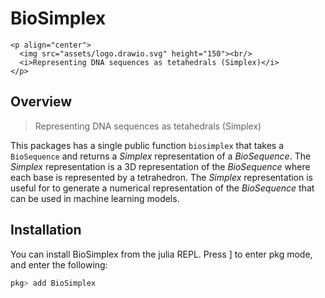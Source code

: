 # BioSimplex

```@raw html
<p align="center">
  <img src="assets/logo.drawio.svg" height="150"><br/>
  <i>Representing DNA sequences as tetahedrals (Simplex)</i>
</p>
```

## Overview

> Representing DNA sequences as tetahedrals (Simplex)

This packages has a single public function `biosimplex` that takes a `BioSequence` and returns a *Simplex* representation of a *BioSequence*. The *Simplex* representation is a 3D representation of the *BioSequence* where each base is represented by a tetrahedron. The *Simplex* representation is useful for to generate a numerical representation of the *BioSequence* that can be used in machine learning models.

## Installation

You can install BioSimplex from the julia REPL. Press ] to enter pkg mode, and enter the following:

```julia
pkg> add BioSimplex
```